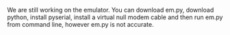 We are still working on the emulator. You can download em.py, download python, install pyserial, install a virtual null modem cable and then run em.py from command line, however em.py is not accurate.
